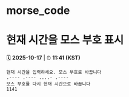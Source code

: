 # morse_code
# 현재 시간을 모스 부호 표시
<!-- MORSE_TIME_START -->
🗓️ **2025-10-17** | ⏰ **11:41 (KST)**

```
현재 시간을 입력하세요. 모스 부호로 바꿉니다
.---- .---- ....- .----
모스 부호를 다시 현재 시간으로 바꿉니다
1141
```
<!-- MORSE_TIME_END -->
